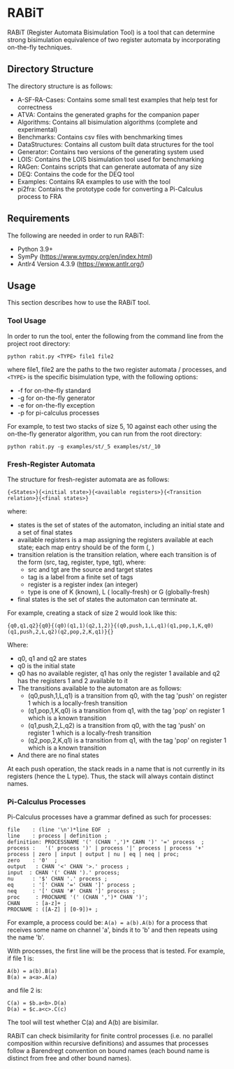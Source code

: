<h1>RABiT</h1>
</hr>
RABiT (Register Automata Bisimulation Tool) is a tool that can determine strong bisimulation equivalence of two register automata by incorporating on-the-fly techniques.
<h2>Directory Structure</h2>
The directory structure is as follows:

- A-SF-RA-Cases: Contains some small test examples that help test for correctness
- ATVA: Contains the generated graphs for the companion paper
- Algorithms: Contains all bisimulation algorithms (complete and experimental)
- Benchmarks: Contains csv files with benchmarking times
- DataStructures: Contains all custom built data structures for the tool
- Generator: Contains two versions of the generating system used
- LOIS: Contains the LOIS bisimulation tool used for benchmarking
- RAGen: Contains scripts that can generate automata of any size
- DEQ: Contains the code for the DEQ tool
- Examples: Contains RA examples to use with the tool
- pi2fra: Contains the prototype code for converting a Pi-Calculus process to FRA

<h2>Requirements</h2>

The following are needed in order to run RABiT:

- Python 3.9+
- SymPy (https://www.sympy.org/en/index.html)
- Antlr4 Version 4.3.9 (https://www.antlr.org/)

<h2>Usage</h2>
This section describes how to use the RABiT tool.

<h3>Tool Usage</h3>
In order to run the tool, enter the following from the command line from the project root directory:

`python rabit.py <TYPE> file1 file2 `

where file1, file2 are the paths to the two register automata / processes, and `<TYPE>` is the specific bisimulation type, with the following options:
  
- -f for on-the-fly standard
- -g for on-the-fly generator
- -e for on-the-fly exception
- -p for pi-calculus processes

For example, to test two stacks of size 5, 10 against each other using the on-the-fly generator algorithm, you can run from the root directory:
  
`python rabit.py -g examples/st/_5 examples/st/_10`

<h3>Fresh-Register Automata</h3>
The structure for fresh-register automata are as follows:
  
```
{<States>}{<initial state>}{<available registers>}{<Transition relation>}{<final states>}
```

where:

- states is the set of states of the automaton, including an initial state and a set of final states
- available registers is a map assigning the registers available at each state; each map entry should be of the form (<state>, <registers>)
- transition relation is the transition relation, where each transition is of the form (src, tag, register, type, tgt), where:
  - src and tgt are the source and target states
  - tag is a label from a finite set of tags
  - register is a register index (an integer)
  - type is one of K (known), L ( locally-fresh) or G (globally-fresh)
- final states is the set of states the automaton can terminate at.
  
For example, creating a stack of size 2 would look like this:
  
```
{q0,q1,q2}{q0}{(q0)(q1,1)(q2,1,2)}{(q0,push,1,L,q1)(q1,pop,1,K,q0)(q1,push,2,L,q2)(q2,pop,2,K,q1)}{}
```

Where:
  
- q0, q1 and q2 are states
- q0 is the initial state
- q0 has no available register, q1 has only the register 1 available and q2 has the registers 1 and 2 available to it
- The transitions available to the automaton are as follows:
  - (q0,push,1,L,q1) is a transition from q0, with the tag 'push' on register 1 which is a locally-fresh transition
  - (q1,pop,1,K,q0) is a transition from q1, with the tag 'pop' on register 1 which is a known transition
  - (q1,push,2,L,q2) is a transition from q0, with the tag 'push' on register 1 which is a locally-fresh transition
  - (q2,pop,2,K,q1) is a transition from q1, with the tag 'pop' on register 1 which is a known transition
- And there are no final states

At each push operation, the stack reads in a name that is not currently in its registers (hence the L type). Thus, the stack will always contain distinct names.
  
<h3>Pi-Calculus Processes</h3>
Pi-Calculus processes have a grammar defined as such for processes:
  
```
file    : (line '\n')*line EOF  ;
line    : process | definition ;
definition: PROCESSNAME '(' (CHAN ',')* CAHN ')' '=' process  ;
process :   '(' process ')' | process '|' process | process '+' process | zero | input | output | nu | eq | neq | proc;
zero    : '0'  ;
output   : CHAN '<' CHAN '>.' process ;
input  : CHAN '(' CHAN ').' process;
nu      : '$' CHAN '.' process ;
eq      : '[' CHAN '=' CHAN ']' process ;
neq     : '[' CHAN '#' CHAN ']' process ;
proc     : PROCNAME '(' (CHAN ',')* CHAN ')';
CHAN     : [a-z]+ ;
PROCNAME : ([A-Z] | [0-9])+ ;
```

For example, a process could be:
`A(a) = a(b).A(b)`
for a process that receives some name on channel 'a', binds it to 'b' and then repeats using the name 'b'.

With processes, the first line will be the process that is tested.
For example, if file 1 is:

```
A(b) = a(b).B(a)
B(a) = a<a>.A(a)
```
  
and file 2 is:
  
```
C(a) = $b.a<b>.D(a)
D(a) = $c.a<c>.C(c)
```
  
The tool will test whether C(a) and A(b) are bisimilar. 
  
RABiT can check bisimilarity for finite control processes (i.e. no parallel composition within recursive definitions) and assumes that processes follow a Barendregt convention on bound names (each bound name is distinct from free and other bound names).
